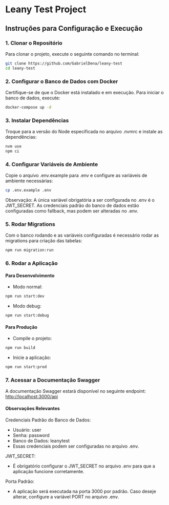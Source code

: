 # Leany Test Project

## Instruções para Configuração e Execução

### 1. Clonar o Repositório

Para clonar o projeto, execute o seguinte comando no terminal:

```bash
git clone https://github.com/GabrielDena/leany-test
cd leany-test
```

### 2. Configurar o Banco de Dados com Docker

Certifique-se de que o Docker está instalado e em execução. Para iniciar o banco de dados, execute:

```bash
docker-compose up -d
```

### 3. Instalar Dependências

Troque para a versão do Node especificada no arquivo .nvmrc e instale as dependências:

```bash
nvm use
npm ci
```

### 4. Configurar Variáveis de Ambiente

Copie o arquivo .env.example para .env e configure as variáveis de ambiente necessárias:

```bash
cp .env.example .env
```

Observação: A única variável obrigatória a ser configurada no .env é o JWT_SECRET. As credenciais padrão do banco de dados estão configuradas como fallback, mas podem ser alteradas no .env.

### 5. Rodar Migrations

Com o banco rodando e as variáveis configuradas é necessário rodar as migrations para criação das tabelas:

```bash
npm run migration:run
```

### 6. Rodar a Aplicação

#### Para Desenvolvimento

- Modo normal:

```bash
npm run start:dev
```

- Modo debug:

```bash
npm run start:debug
```

#### Para Produção

- Compile o projeto:

```bash
npm run build
```

- Inicie a aplicação:

```bash
npm run start:prod
```

### 7. Acessar a Documentação Swagger

A documentação Swagger estará disponível no seguinte endpoint: <http://localhost:3000/api>

#### Observações Relevantes

Credenciais Padrão do Banco de Dados:

- Usuário: user
- Senha: password
- Banco de Dados: leanytest
- Essas credenciais podem ser configuradas no arquivo .env.

JWT_SECRET:

- É obrigatório configurar o JWT_SECRET no arquivo .env para que a aplicação funcione corretamente.

Porta Padrão:

- A aplicação será executada na porta 3000 por padrão. Caso deseje alterar, configure a variável PORT no arquivo .env.
